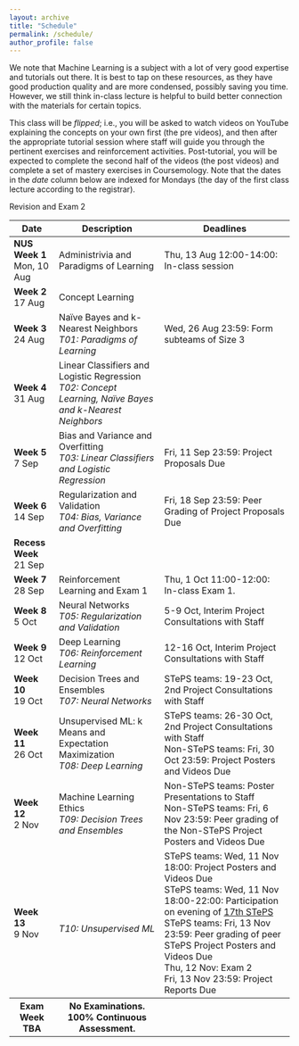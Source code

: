 ```yaml
---
layout: archive
title: "Schedule"
permalink: /schedule/
author_profile: false
---
```


We note that Machine Learning is a subject with a lot of very good expertise and tutorials out there. It is best to tap on these resources, as they have good production quality and are more condensed, possibly saving you time. However, we still think in-class lecture is helpful to build better connection with the materials for certain topics.

This class will be _flipped_; i.e., you will be asked to watch videos on YouTube explaining the concepts on your own first (the pre videos), and then after the appropriate tutorial session where staff will guide you through the pertinent exercises and reinforcement activities. Post-tutorial, you will be expected to complete the second half of the videos (the post videos) and complete a set of mastery exercises in Coursemology.  Note that the dates in the _date_ column below are indexed for Mondays (the day of the first class lecture according to the registrar).

<!--- For those who find the pace of the videos too fast or needing a bit more time to digest the materials, we will offer an in-class help session during the lecture slot (i.e., Thursdays 12:00-14:00) on the remaining weeks (Weeks 2-6 and 8-12). This is completely optional (not counting against your workload), and we will not be introducing any material for the help sessions. It is just voluntary help from all of us on the staff. -->


<table class="table table-striped">
<thead class="thead-inverse"><tr><th>Date</th><th>Description</th><th>Deadlines</th></tr></thead>
<tbody>
<tr>
  <td><b>NUS Week 1</b><br />Mon, 10 Aug
  </td>
  <td>Administrivia and Paradigms of Learning</td>
  <td>Thu, 13 Aug 12:00-14:00: In-class session
  </td>
</tr>
<tr>
  <td><b>Week 2</b><br />17 Aug
  </td>
  <td>Concept Learning
  </td>
  <td>
  </td>
</tr>
<tr>
  <td><b>Week 3</b><br />24 Aug
  </td>
  <td>Naïve Bayes and k-Nearest Neighbors
  <em><br />T01: Paradigms of Learning</em>
  </td>
  <td>Wed, 26 Aug 23:59: Form subteams of Size 3
  </td>
</tr>
<tr>
  <td><b>Week 4</b><br />31 Aug
  </td>
  <td>Linear Classifiers and Logistic Regression
  <br /><em>T02: Concept Learning, Naïve Bayes and k-Nearest Neighbors</em>
  </td>
  <td>
  </td>
</tr>
<tr>
  <td><b>Week 5</b><br />7 Sep
  </td>
  <td>Bias and Variance and Overfitting
  <br />
  <em>T03: Linear Classifiers and Logistic Regression</em>
  </td>
  <td>Fri, 11 Sep 23:59: Project Proposals Due
  <br />
  </td>
</tr>
<tr>
  <td><b>Week 6</b><br />14 Sep
  </td>
  <td>Regularization and Validation
  <br /><em>T04: Bias, Variance and Overfitting</em>
  </td>
  <td>Fri, 18 Sep 23:59: Peer Grading of Project Proposals Due
  </td>
</tr>
<tr>
  <td><b>Recess Week</b><br />21 Sep
  </td>
  <td>
  </td>
  <td>
  </td>
</tr>
<tr>
  <td><b>Week 7</b><br />28 Sep
  </td>
  <td>Reinforcement Learning and Exam 1
  </td>
  <td>Thu, 1 Oct 11:00-12:00: In-class Exam 1.
  </td>
</tr>
<tr>
  <td><b>Week 8</b><br />5 Oct
  </td>
  <td>Neural Networks
  <br /><em>T05: Regularization and Validation</em>
  </td>
  <td>5-9 Oct, Interim Project Consultations with Staff
  </td>
</tr>
<tr>
  <td><b>Week 9</b><br />12 Oct
  </td>
  <td>Deep Learning
  <br /><em>T06: Reinforcement Learning</em>
  </td>
  <td>12-16 Oct, Interim Project Consultations with Staff
  </td>
</tr>
<tr>
  <td><b>Week 10</b><br />19 Oct
  </td>
  <td>Decision Trees and Ensembles
  <br /><em>T07: Neural Networks</em>
  </td>
  <td>STePS teams: 19-23 Oct, 2nd Project Consultations with Staff
  </td>
</tr>
<tr>
  <td><b>Week 11</b><br />26 Oct
  </td>
  <td>Unsupervised ML: k Means and Expectation Maximization
  <br /><em>T08: Deep Learning</em>
  </td>
  <td>STePS teams: 26-30 Oct, 2nd Project Consultations with Staff
  <br />Non-STePS teams: Fri, 30 Oct 23:59: Project Posters and Videos Due
  </td>
</tr>
<tr>
  <td><b>Week 12</b><br />2 Nov
  </td>
  <td>Machine Learning Ethics
  <br /><em>T09: Decision Trees and Ensembles</em>
  </td>
  <td>Non-STePS teams: Poster Presentations to Staff
  <br />Non-STePS teams: Fri, 6 Nov 23:59: Peer grading of the Non-STePS Project Posters and Videos Due
  </td>
</tr>
<tr>Revision and Exam 2
  <td><b>Week 13</b><br />9 Nov
  </td>
  <td>
  <br /><em>T10: Unsupervised ML</em>
  </td>
  <td>STePS teams: Wed, 11 Nov 18:00: Project Posters and Videos Due
    <br />STePS teams: Wed, 11 Nov 18:00-22:00: Participation on evening of <a href="http://isteps.comp.nus.edu.sg/event/17th-steps/module/CS3244">17th STePS</a>
    <br />STePS teams: Fri, 13 Nov 23:59: Peer grading of peer STePS Project Posters and Videos Due
    <br />Thu, 12 Nov: Exam 2
    <br />Fri, 13 Nov 23:59: Project Reports Due
  </td>
</tr>
<tr>
  <th><b>Exam Week</b><br />TBA
  </th>
  <th>No Examinations.  100% Continuous Assessment.
  </th>
  <th>
  </th>
</tr>
</tbody></table>

<p><br /></p>

<!--

<p>You can import the below calendar via its URL <a href="https://calendar.google.com/calendar?cid=MTFnY205bm5pNjJxcDIwcWhqOTVpOHFuNHNAZ3JvdXAuY2FsZW5kYXIuZ29vZ2xlLmNvbQ">https://calendar.google.com/calendar?cid=MTFnY205bm5pNjJxcDIwcWhqOTVpOHFuNHNAZ3JvdXAuY2FsZW5kYXIuZ29vZ2xlLmNvbQ</a>.</p>

<center><iframe align="middle" src="https://calendar.google.com/calendar/embed?height=400&amp;wkst=1&amp;bgcolor=%23ffffff&amp;ctz=Asia%2FSingapore&amp;src=MTFnY205bm5pNjJxcDIwcWhqOTVpOHFuNHNAZ3JvdXAuY2FsZW5kYXIuZ29vZ2xlLmNvbQ&amp;color=%230B8043&amp;showCalendars=0&amp;showTz=0&amp;mode=AGENDA" style="border-width:0" width="800" height="400" frameborder="0" scrolling="no"></iframe></center>

-->
